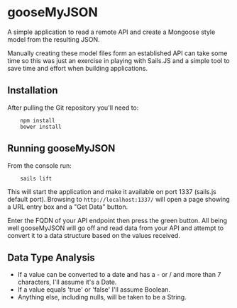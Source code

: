 # gooseMyJSON

A simple application to read a remote API and create a Mongoose style model from the resulting JSON.  

Manually creating these model files form an established API can take some time so this was just an exercise
in playing with Sails.JS and a simple tool to save time and effort when building applications.


## Installation

After pulling the Git repository you'll need to:

```
    npm install
    bower install
```


## Running gooseMyJSON

From the console run:

```
    sails lift
```

This will start the application and make it available on port 1337 (sails.js default port).  Browsing to
`http://localhost:1337/` will open a page showing a URL entry box and a "Get Data" button.

Enter the FQDN of your API endpoint then press the green button.  All being well gooseMyJSON will go off
and read data from your API and attempt to convert it to a data structure based on the values received.


## Data Type Analysis

* If a value can be converted to a date and has a - or / and more than 7 characters, I'll assume it's a Date.
* If a value equals 'true' or 'false' I'll assume Boolean.
* Anything else, including nulls, will be taken to be a String.


